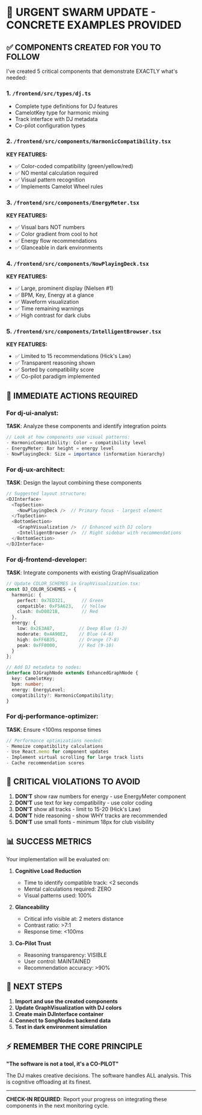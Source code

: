 # 🚨 URGENT SWARM UPDATE - CONCRETE EXAMPLES PROVIDED

## ✅ COMPONENTS CREATED FOR YOU TO FOLLOW

I've created 5 critical components that demonstrate EXACTLY what's needed:

### 1. `/frontend/src/types/dj.ts`
- Complete type definitions for DJ features
- CamelotKey type for harmonic mixing
- Track interface with DJ metadata
- Co-pilot configuration types

### 2. `/frontend/src/components/HarmonicCompatibility.tsx`
**KEY FEATURES:**
- ✅ Color-coded compatibility (green/yellow/red)
- ✅ NO mental calculation required
- ✅ Visual pattern recognition
- ✅ Implements Camelot Wheel rules

### 3. `/frontend/src/components/EnergyMeter.tsx`
**KEY FEATURES:**
- ✅ Visual bars NOT numbers
- ✅ Color gradient from cool to hot
- ✅ Energy flow recommendations
- ✅ Glanceable in dark environments

### 4. `/frontend/src/components/NowPlayingDeck.tsx`
**KEY FEATURES:**
- ✅ Large, prominent display (Nielsen #1)
- ✅ BPM, Key, Energy at a glance
- ✅ Waveform visualization
- ✅ Time remaining warnings
- ✅ High contrast for dark clubs

### 5. `/frontend/src/components/IntelligentBrowser.tsx`
**KEY FEATURES:**
- ✅ Limited to 15 recommendations (Hick's Law)
- ✅ Transparent reasoning shown
- ✅ Sorted by compatibility score
- ✅ Co-pilot paradigm implemented

## 🎯 IMMEDIATE ACTIONS REQUIRED

### For dj-ui-analyst:
**TASK**: Analyze these components and identify integration points
```typescript
// Look at how components use visual patterns:
- HarmonicCompatibility: Color = compatibility level
- EnergyMeter: Bar height = energy level
- NowPlayingDeck: Size = importance (information hierarchy)
```

### For dj-ux-architect:
**TASK**: Design the layout combining these components
```typescript
// Suggested layout structure:
<DJInterface>
  <TopSection>
    <NowPlayingDeck />  // Primary focus - largest element
  </TopSection>
  <BottomSection>
    <GraphVisualization />  // Enhanced with DJ colors
    <IntelligentBrowser />  // Right sidebar with recommendations
  </BottomSection>
</DJInterface>
```

### For dj-frontend-developer:
**TASK**: Integrate components with existing GraphVisualization
```typescript
// Update COLOR_SCHEMES in GraphVisualization.tsx:
const DJ_COLOR_SCHEMES = {
  harmonic: {
    perfect: 0x7ED321,      // Green
    compatible: 0xF5A623,   // Yellow
    clash: 0xD0021B,        // Red
  },
  energy: {
    low: 0x2E3A87,         // Deep Blue (1-3)
    moderate: 0x4A90E2,    // Blue (4-6)
    high: 0xFF6B35,        // Orange (7-8)
    peak: 0xFF0000,        // Red (9-10)
  }
};

// Add DJ metadata to nodes:
interface DJGraphNode extends EnhancedGraphNode {
  key: CamelotKey;
  bpm: number;
  energy: EnergyLevel;
  compatibility?: HarmonicCompatibility;
}
```

### For dj-performance-optimizer:
**TASK**: Ensure <100ms response times
```typescript
// Performance optimizations needed:
- Memoize compatibility calculations
- Use React.memo for component updates
- Implement virtual scrolling for large track lists
- Cache recommendation scores
```

## 🔴 CRITICAL VIOLATIONS TO AVOID

1. **DON'T** show raw numbers for energy - use EnergyMeter component
2. **DON'T** use text for key compatibility - use color coding
3. **DON'T** show all tracks - limit to 15-20 (Hick's Law)
4. **DON'T** hide reasoning - show WHY tracks are recommended
5. **DON'T** use small fonts - minimum 18px for club visibility

## 📊 SUCCESS METRICS

Your implementation will be evaluated on:

1. **Cognitive Load Reduction**
   - Time to identify compatible track: <2 seconds
   - Mental calculations required: ZERO
   - Visual patterns used: 100%

2. **Glanceability**
   - Critical info visible at: 2 meters distance
   - Contrast ratio: >7:1
   - Response time: <100ms

3. **Co-Pilot Trust**
   - Reasoning transparency: VISIBLE
   - User control: MAINTAINED
   - Recommendation accuracy: >90%

## 🏁 NEXT STEPS

1. **Import and use the created components**
2. **Update GraphVisualization with DJ colors**
3. **Create main DJInterface container**
4. **Connect to SongNodes backend data**
5. **Test in dark environment simulation**

## ⚡ REMEMBER THE CORE PRINCIPLE

**"The software is not a tool, it's a CO-PILOT"**

The DJ makes creative decisions.
The software handles ALL analysis.
This is cognitive offloading at its finest.

---

**CHECK-IN REQUIRED**: Report your progress on integrating these components in the next monitoring cycle.